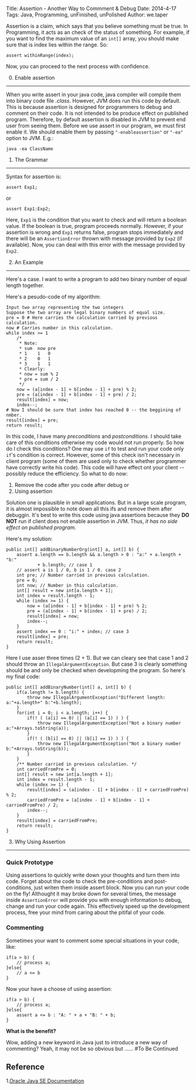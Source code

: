 Title: Assertion - Another Way to Commment & Debug
Date: 2014-4-17 
Tags: Java, Programming, unFinished, unPolished
Author: we.taper

Assertion is a claim, which says that you believe something must be true. In Programming, it acts as an check of the status of something. For example, if you want to find the maximum value of an `int[]` array, you should make sure that is index lies within the range. So:

	assert withinRange(index);

Now, you can proceed to the next process with confidence.

0. Enable assertion
-------------------------

When you write assert in your java code, java compiler will compile them into binary code file *.class*. However, JVM does run this code by default. This is because assertion is designed for programmers to debug and comment on their code. It is not intended to be produce effect on published program. Therefore, by default assertion is disabled in JVM to prevent end user from seeing them. Before we use assert in our program, we must first enable it. We should enable them by passing `"-enableassertion"` or `"-ea"` option to JVM. E.g.:

	java -ea ClassName

1. The Grammar
--------------------

Syntax for assertion is:

	assert Exp1;

or

	assert Exp1:Exp2;

Here, `Exp1` is the condition that you want to check and will return a boolean value. If the boolean is true, program proceeds normally. However, if your assertion is wrong and `Exp1` returns false, program stops immediately and there will be an `AssertionError` thrown with message provided by `Exp2` (if available). Now, you can deal with this error with the message provided by `Exp2`.

2. An Example
-----------------------

Here's a case. I want to write a program to add two binary number of equal length together.

Here's a pesudo-code of my algorithm:

	Input two array representing the two integers
	Suppose the two array are legal binary numbers of equal size.
	pre = 0 # Here carries the calculation carried by previous calculation.
	now # Carries number in this calculation.
	while index >= 1
		/*
		 * Note: 
		 * sum	now	pre 
		 * 1 	1 	0
		 * 2	0	1
		 * 3	1	1
		 * Clearly: 
		 * now = sum % 2 
		 * pre = sum / 2
		 */
		now = (a[index - 1] + b[index - 1] + pre) % 2;
		pre = (a[index - 1] + b[index - 1] + pre) / 2;
		result[index] = now;
		index--;
	# Now I should be sure that index has reached 0 -- the beggining of nmber.
	result[index] = pre;
	return result;

In this code, I have many *preconditions* and *postconditions*. I should take care of this conditions otherwise my code would not run properly. So how do I check this conditions? One may use `if` to test and run your code only `if`'s condition is correct. However, some of this check isn't necessary in client program (some of them are used only to check whether programmer have correctly write his code). This code will have effect ont your client -- possibly reduce the efficiency. So what to do now:

1. Remove the code after you code after debug or
2. Using assertion

Solution one is plausible in small applications. But in a large scale program, it is almost impossible to note down all this ifs and remove them after debuggin. It's best to write this code using java assertions because they **DO NOT** run if client does not enable assertion in JVM. Thus, *it has no side effect on published program.*

Here's my solution:

	public int[] addBinaryNumberOrg(int[] a, int[] b) {
		assert a.length == b.length && a.length > 0 : "a:" + a.length + "b:"
				+ b.length; // case 1
		// assert a is 1 / 0, b is 1 / 0. case 2
		int pre; // Number carried in previous calculation.
		pre = 0;
		int now; // Number in this calculation.
		int[] result = new int[a.length + 1];
		int index = result.length - 1;
		while (index >= 1) {
			now = (a[index - 1] + b[index - 1] + pre) % 2;
			pre = (a[index - 1] + b[index - 1] + pre) / 2;
			result[index] = now;
			index--;
		}
		assert index == 0 : "i:" + index; // case 3
		result[index] = pre;
		return result;
	}

Here I use asser three times (2 + 1). But we can cleary see that case 1 and 2 should throw an `IllegalArgumentException`. But case 3 is clearly something should be and only be checked when developming the program. So here's my final code:

	public int[] addBinaryNumber(int[] a, int[] b) {
		if(a.length != b.length) {
			throw new IllegalArgumentException("Different length: a:"+a.length+" b:"+b.length);
		}
		for(int i = 0; i < a.length; i++) {
			if(! ( (a[i] == 0) || (a[i] == 1) ) ) {
				throw new IllegalArgumentException("Not a binary number a:"+Arrays.toString(a));
			}
			if(! ( (b[i] == 0) || (b[i] == 1) ) ) {
				throw new IllegalArgumentException("Not a binary number b:"+Arrays.toString(b));
			}
		}
		/** Number carried in previous calculation. */
		int carriedFromPre = 0;
		int[] result = new int[a.length + 1];
		int index = result.length - 1;
		while (index >= 1) {
			result[index] = (a[index - 1] + b[index - 1] + carriedFromPre) % 2;
			carriedFromPre = (a[index - 1] + b[index - 1] + carriedFromPre) / 2;
			index--;
		}
		result[index] = carriedFromPre;
		return result;
	}

3. Why Using Assertion
---------------------------

### Quick Prototype

Using assertions to quickly write down your thoughts and turn them into code. Forget about the code to check the pre-conditions and post-conditions, just writen them inside assert block. Now you can run your code on the fly! Althought it may broke down for several times, the message inside `AssertionError` will provide you with enough information to debug, change and run your code again. This effectively speed up the development process, free your mind from caring about the pitifal of your code.

### Commenting

Sometimes your want to comment some special situations in your code, like:

	if(a > b) {
		// process a;
	}else{
		// a <= b
	}

Now your have a choose of using assertion:

	if(a > b) {
		// process a;
	}else{
		assert a <= b : "A: " + a + "B: " + b;
	}

**What is the benefit?**

Wow, adding a new keyword in Java just to introduce a new way of commenting? Yeah, it may not be so obvious but ......
#To Be Continued

Reference
----------------
1.[Oracle Java SE Documentation](http://docs.oracle.com/javase/7/docs/technotes/guides/language/assert.html)
